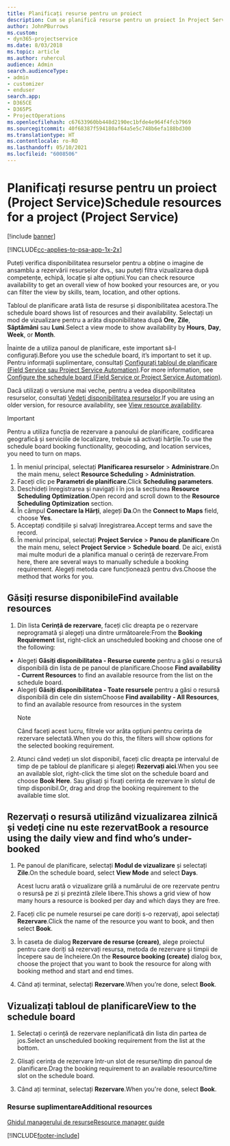 ```yaml
---
title: Planificați resurse pentru un proiect
description: Cum se planifică resurse pentru un proiect în Project Service
author: JohnPBurrows
ms.custom:
- dyn365-projectservice
ms.date: 8/03/2018
ms.topic: article
ms.author: ruhercul
audience: Admin
search.audienceType:
- admin
- customizer
- enduser
search.app:
- D365CE
- D365PS
- ProjectOperations
ms.openlocfilehash: c67633960bb448d2190ec1bfde4e964f4fcb7969
ms.sourcegitcommit: 40f68387f594180af64a5e5c748b6efa188bd300
ms.translationtype: HT
ms.contentlocale: ro-RO
ms.lasthandoff: 05/10/2021
ms.locfileid: "6008506"
---
```

# <a name="schedule-resources-for-a-project-project-service"></a><span data-ttu-id="999b8-103">Planificați resurse pentru un proiect (Project Service)</span><span class="sxs-lookup"><span data-stu-id="999b8-103">Schedule resources for a project (Project Service)</span></span>

[!include [banner](../includes/psa-now-project-operations.md)]

[!INCLUDE[cc-applies-to-psa-app-1x-2x](../includes/cc-applies-to-psa-app-1x-2x.md)]

<span data-ttu-id="999b8-104">Puteți verifica disponibilitatea resurselor pentru a obține o imagine de ansamblu a rezervării resurselor dvs., sau puteți filtra vizualizarea după competențe, echipă, locație și alte opțiuni.</span><span class="sxs-lookup"><span data-stu-id="999b8-104">You can check resource availability to get an overall view of how booked your resources are, or you can filter the view by skills, team, location, and other options.</span></span>  
  
<span data-ttu-id="999b8-105">Tabloul de planificare arată lista de resurse și disponibilitatea acestora.</span><span class="sxs-lookup"><span data-stu-id="999b8-105">The schedule board shows list of resources and their availability.</span></span> <span data-ttu-id="999b8-106">Selectați un mod de vizualizare pentru a arăta disponibilitatea după **Ore**, **Zile**, **Săptămâni** sau **Luni**.</span><span class="sxs-lookup"><span data-stu-id="999b8-106">Select a view mode to show availability by **Hours**, **Day**, **Week**, or **Month**.</span></span>  
  
<span data-ttu-id="999b8-107">Înainte de a utiliza panoul de planificare, este important să-l configurați.</span><span class="sxs-lookup"><span data-stu-id="999b8-107">Before you use the schedule board, it’s important to set it up.</span></span> <span data-ttu-id="999b8-108">Pentru informații suplimentare, consultați [Configurați tabloul de planificare (Field Service sau Project Service Automation)](/dynamics365/field-service/configure-schedule-board).</span><span class="sxs-lookup"><span data-stu-id="999b8-108">For more information, see [Configure the schedule board (Field Service or Project Service Automation)](/dynamics365/field-service/configure-schedule-board).</span></span>
  
<span data-ttu-id="999b8-109">Dacă utilizați o versiune mai veche, pentru a vedea disponibilitatea resurselor, consultați [Vedeți disponibilitatea resurselor](../psa/view-resource-availability.md).</span><span class="sxs-lookup"><span data-stu-id="999b8-109">If you are using an older version, for resource availability, see [View resource availability](../psa/view-resource-availability.md).</span></span>  

> [!IMPORTANT]
>  <span data-ttu-id="999b8-110">Pentru a utiliza funcția de rezervare a panoului de planificare, codificarea geografică și serviciile de localizare, trebuie să activați hărțile.</span><span class="sxs-lookup"><span data-stu-id="999b8-110">To use the schedule board booking functionality, geocoding, and location services, you need to turn on maps.</span></span>  
> 
> 1. <span data-ttu-id="999b8-111">În meniul principal, selectați **Planificarea resurselor** > **Administrare**.</span><span class="sxs-lookup"><span data-stu-id="999b8-111">On the main menu, select **Resource Scheduling** > **Administration**.</span></span>  
> 2. <span data-ttu-id="999b8-112">Faceți clic pe **Parametri de planificare**.</span><span class="sxs-lookup"><span data-stu-id="999b8-112">Click **Scheduling parameters**.</span></span>  
> 3. <span data-ttu-id="999b8-113">Deschideți înregistrarea și navigați i în jos la secțiunea **Resource Scheduling Optimization**.</span><span class="sxs-lookup"><span data-stu-id="999b8-113">Open record and scroll down to the **Resource Scheduling Optimization** section.</span></span>  
> 4. <span data-ttu-id="999b8-114">În câmpul **Conectare la Hărți**, alegeți **Da**.</span><span class="sxs-lookup"><span data-stu-id="999b8-114">On the **Connect to Maps** field, choose **Yes**.</span></span>  
> 5. <span data-ttu-id="999b8-115">Acceptați condițiile și salvați înregistrarea.</span><span class="sxs-lookup"><span data-stu-id="999b8-115">Accept terms and save the record.</span></span>  
> 6. <span data-ttu-id="999b8-116">În meniul principal, selectați **Project Service** > **Panou de planificare**.</span><span class="sxs-lookup"><span data-stu-id="999b8-116">On the main menu, select **Project Service** > **Schedule board**.</span></span> <span data-ttu-id="999b8-117">De aici, există mai multe moduri de a planifica manual o cerință de rezervare.</span><span class="sxs-lookup"><span data-stu-id="999b8-117">From here, there are several ways to manually schedule a booking requirement.</span></span> <span data-ttu-id="999b8-118">Alegeți metoda care funcționează pentru dvs.</span><span class="sxs-lookup"><span data-stu-id="999b8-118">Choose the method that works for you.</span></span>
  
## <a name="find-available-resources"></a><span data-ttu-id="999b8-119">Găsiți resurse disponibile</span><span class="sxs-lookup"><span data-stu-id="999b8-119">Find available resources</span></span>

1.  <span data-ttu-id="999b8-120">Din lista **Cerință de rezervare**, faceți clic dreapta pe o rezervare neprogramată și alegeți una dintre următoarele:</span><span class="sxs-lookup"><span data-stu-id="999b8-120">From the **Booking Requirement** list, right-click an unscheduled booking and choose one of the following:</span></span>  
  
- <span data-ttu-id="999b8-121">Alegeți **Găsiți disponibilitatea - Resurse curente** pentru a găsi o resursă disponibilă din lista de pe panoul de planificare.</span><span class="sxs-lookup"><span data-stu-id="999b8-121">Choose **Find availability - Current Resources** to find an available resource from the list on the schedule board.</span></span>  
- <span data-ttu-id="999b8-122">Alegeți **Găsiți disponibilitatea - Toate resursele** pentru a găsi o resursă disponibilă din cele din sistem</span><span class="sxs-lookup"><span data-stu-id="999b8-122">Choose **Find availability - All Resources**, to find an available resource from resources in the system</span></span>  
   > [!NOTE]
   >  <span data-ttu-id="999b8-123">Când faceți acest lucru, filtrele vor arăta opțiuni pentru cerința de rezervare selectată.</span><span class="sxs-lookup"><span data-stu-id="999b8-123">When you do this, the filters will show options for the selected booking requirement.</span></span>  
  
2. <span data-ttu-id="999b8-124">Atunci când vedeți un slot disponibil, faceți clic dreapta pe intervalul de timp de pe tabloul de planificare și alegeți **Rezervați aici**.</span><span class="sxs-lookup"><span data-stu-id="999b8-124">When you see an available slot, right-click the time slot on the schedule board and choose **Book Here**.</span></span> <span data-ttu-id="999b8-125">Sau glisați și fixați cerința de rezervare în slotul de timp disponibil.</span><span class="sxs-lookup"><span data-stu-id="999b8-125">Or, drag and drop the booking requirement to the available time slot.</span></span>  
  

## <a name="book-a-resource-using-the-daily-view-and-find-whos-under-booked"></a><span data-ttu-id="999b8-126">Rezervați o resursă utilizând vizualizarea zilnică și vedeți cine nu este rezervat</span><span class="sxs-lookup"><span data-stu-id="999b8-126">Book a resource using the daily view and find who’s under-booked</span></span>
  
1.  <span data-ttu-id="999b8-127">Pe panoul de planificare, selectați **Modul de vizualizare** și selectați **Zile**.</span><span class="sxs-lookup"><span data-stu-id="999b8-127">On the schedule board, select **View Mode** and select **Days**.</span></span>  
  
    <span data-ttu-id="999b8-128">Acest lucru arată o vizualizare grilă a numărului de ore rezervate pentru o resursă pe zi și prezintă zilele libere.</span><span class="sxs-lookup"><span data-stu-id="999b8-128">This shows a grid view of how many hours a resource is booked per day and which days they are free.</span></span>  
  
2.  <span data-ttu-id="999b8-129">Faceți clic pe numele resursei pe care doriți s-o rezervați, apoi selectați **Rezervare**.</span><span class="sxs-lookup"><span data-stu-id="999b8-129">Click the name of the resource you want to book, and then select **Book**.</span></span>  
  
3.  <span data-ttu-id="999b8-130">În caseta de dialog **Rezervare de resurse (creare)**, alege proiectul pentru care doriți să rezervați resursa, metoda de rezervare și timpii de începere sau de încheiere.</span><span class="sxs-lookup"><span data-stu-id="999b8-130">On the **Resource booking (create)** dialog box, choose the project that you want to book the resource for along with booking method and start and end times.</span></span>  
  
4.  <span data-ttu-id="999b8-131">Când ați terminat, selectați **Rezervare**.</span><span class="sxs-lookup"><span data-stu-id="999b8-131">When you’re done, select **Book**.</span></span>  
  
## <a name="view-to-the-schedule-board"></a><span data-ttu-id="999b8-132">Vizualizați tabloul de planificare</span><span class="sxs-lookup"><span data-stu-id="999b8-132">View to the schedule board</span></span>
  
1.  <span data-ttu-id="999b8-133">Selectați o cerință de rezervare neplanificată din lista din partea de jos.</span><span class="sxs-lookup"><span data-stu-id="999b8-133">Select an unscheduled booking requirement from the list at the bottom.</span></span>  
  
2.  <span data-ttu-id="999b8-134">Glisați cerința de rezervare într-un slot de resurse/timp din panoul de planificare.</span><span class="sxs-lookup"><span data-stu-id="999b8-134">Drag the booking requirement to an available resource/time slot on the schedule board.</span></span>  
  
3.  <span data-ttu-id="999b8-135">Când ați terminat, selectați **Rezervare**.</span><span class="sxs-lookup"><span data-stu-id="999b8-135">When you're done, select **Book**.</span></span>  
  
### <a name="additional-resources"></a><span data-ttu-id="999b8-136">Resurse suplimentare</span><span class="sxs-lookup"><span data-stu-id="999b8-136">Additional resources</span></span>  
 [<span data-ttu-id="999b8-137">Ghidul managerului de resurse</span><span class="sxs-lookup"><span data-stu-id="999b8-137">Resource manager guide</span></span>](../psa/resource-manager-guide.md)


[!INCLUDE[footer-include](../includes/footer-banner.md)]